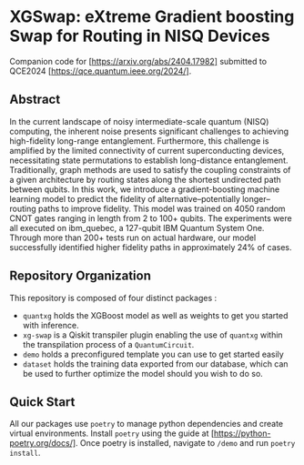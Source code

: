 # XGSwap: eXtreme Gradient boosting Swap for Routing in NISQ Devices

Companion code for [https://arxiv.org/abs/2404.17982] submitted to QCE2024 [https://qce.quantum.ieee.org/2024/].

## Abstract

In the current landscape of noisy intermediate-scale quantum (NISQ) computing, the inherent noise presents significant challenges to achieving high-fidelity long-range entanglement. Furthermore, this challenge is amplified by the limited connectivity of current superconducting devices, necessitating state permutations to establish long-distance entanglement. Traditionally, graph methods are used to satisfy the coupling constraints of a given architecture by routing states along the shortest undirected path between qubits. In this work, we introduce a gradient-boosting machine learning model to predict the fidelity of alternative–potentially longer– routing paths to improve fidelity. This model was trained on 4050 random CNOT gates ranging in length from 2 to 100+ qubits. The experiments were all executed on ibm_quebec, a 127-qubit IBM Quantum System One. Through more than 200+ tests run on actual hardware, our model successfully identified higher fidelity paths in approximately 24% of cases.

## Repository Organization

This repository is composed of four distinct packages :

- `quantxg` holds the XGBoost model as well as weights to get you started with inference.
- `xg-swap` is a Qiskit transpiler plugin enabling the use of `quantxg` within the transpilation process of a `QuantumCircuit`.
- `demo` holds a preconfigured template you can use to get started easily
- `dataset` holds the training data exported from our database, which can be used to further optimize the model should you wish to do so.

## Quick Start

All our packages use `poetry` to manage python dependencies and create virtual environments. Install `poetry` using the guide at [https://python-poetry.org/docs/]. Once poetry is installed, navigate to `/demo` and run `poetry install`.
